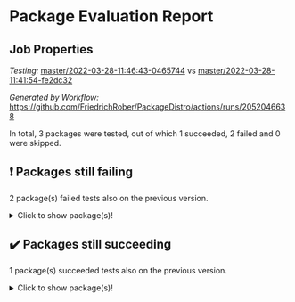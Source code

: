# Package Evaluation Report

## Job Properties

*Testing:* [master/2022-03-28-11:46:43-0465744](https://github.com/FriedrichRober/PackageDistro/blob/data/reports/master/2022-03-28-11:46:43-0465744) vs [master/2022-03-28-11:41:54-fe2dc32](https://github.com/FriedrichRober/PackageDistro/blob/data/reports/master/2022-03-28-11:41:54-fe2dc32)

*Generated by Workflow:* https://github.com/FriedrichRober/PackageDistro/actions/runs/2052046638

In total, 3 packages were tested, out of which 1 succeeded, 2 failed and 0 were skipped.

## :exclamation: Packages still failing

2 package(s) failed tests also on the previous version.<details> <summary>Click to show package(s)!</summary>

- ace 5.4 <br>
- aclib 1.3.2 <br>
</details>

## :heavy_check_mark: Packages still succeeding

1 package(s) succeeded tests also on the previous version.<details> <summary>Click to show package(s)!</summary>

- agt 0.2 <br>
</details>

